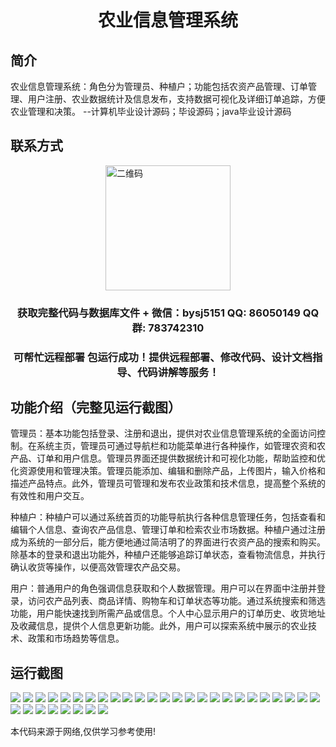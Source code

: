 <p><h1 align="center">农业信息管理系统</h1></p>

## 简介
农业信息管理系统：角色分为管理员、种植户；功能包括农资产品管理、订单管理、用户注册、农业数据统计及信息发布，支持数据可视化及详细订单追踪，方便农业管理和决策。    --计算机毕业设计源码；毕设源码；java毕业设计源码


## 联系方式
<img src="https://bs-1329754181.cos.ap-shanghai.myqcloud.com/wx.jpg" alt="二维码" style="display: block; margin: 0 auto;" width="200px">
<p><h3 align="center">获取完整代码与数据库文件 + 微信：bysj5151 QQ: 86050149 QQ群: 783742310</h3></p>
<p><h3 align="center">可帮忙远程部署 包运行成功！提供远程部署、修改代码、设计文档指导、代码讲解等服务！</h3></p>

## 功能介绍（完整见运行截图）
管理员：基本功能包括登录、注册和退出，提供对农业信息管理系统的全面访问控制。在系统主页，管理员可通过导航栏和功能菜单进行各种操作，如管理农资和农产品、订单和用户信息。管理员界面还提供数据统计和可视化功能，帮助监控和优化资源使用和管理决策。管理员能添加、编辑和删除产品，上传图片，输入价格和描述产品特点。此外，管理员可管理和发布农业政策和技术信息，提高整个系统的有效性和用户交互。

种植户：种植户可以通过系统首页的功能导航执行各种信息管理任务，包括查看和编辑个人信息、查询农产品信息、管理订单和检索农业市场数据。种植户通过注册成为系统的一部分后，能方便地通过简洁明了的界面进行农资产品的搜索和购买。除基本的登录和退出功能外，种植户还能够追踪订单状态，查看物流信息，并执行确认收货等操作，以便高效管理农产品交易。

用户：普通用户的角色强调信息获取和个人数据管理。用户可以在界面中注册并登录，访问农产品列表、商品详情、购物车和订单状态等功能。通过系统搜索和筛选功能，用户能快速找到所需产品或信息。个人中心显示用户的订单历史、收货地址及收藏信息，提供个人信息更新功能。此外，用户可以探索系统中展示的农业技术、政策和市场趋势等信息。


## 运行截图
![](https://bs-1329754181.cos.ap-shanghai.myqcloud.com/ssm/AgricultureInformationManagementSystem/img/001.jpg)
![](https://bs-1329754181.cos.ap-shanghai.myqcloud.com/ssm/AgricultureInformationManagementSystem/img/002.jpg)
![](https://bs-1329754181.cos.ap-shanghai.myqcloud.com/ssm/AgricultureInformationManagementSystem/img/003.jpg)
![](https://bs-1329754181.cos.ap-shanghai.myqcloud.com/ssm/AgricultureInformationManagementSystem/img/004.jpg)
![](https://bs-1329754181.cos.ap-shanghai.myqcloud.com/ssm/AgricultureInformationManagementSystem/img/005.jpg)
![](https://bs-1329754181.cos.ap-shanghai.myqcloud.com/ssm/AgricultureInformationManagementSystem/img/006.jpg)
![](https://bs-1329754181.cos.ap-shanghai.myqcloud.com/ssm/AgricultureInformationManagementSystem/img/007.jpg)
![](https://bs-1329754181.cos.ap-shanghai.myqcloud.com/ssm/AgricultureInformationManagementSystem/img/008.jpg)
![](https://bs-1329754181.cos.ap-shanghai.myqcloud.com/ssm/AgricultureInformationManagementSystem/img/009.jpg)
![](https://bs-1329754181.cos.ap-shanghai.myqcloud.com/ssm/AgricultureInformationManagementSystem/img/010.jpg)
![](https://bs-1329754181.cos.ap-shanghai.myqcloud.com/ssm/AgricultureInformationManagementSystem/img/011.jpg)
![](https://bs-1329754181.cos.ap-shanghai.myqcloud.com/ssm/AgricultureInformationManagementSystem/img/012.jpg)
![](https://bs-1329754181.cos.ap-shanghai.myqcloud.com/ssm/AgricultureInformationManagementSystem/img/013.jpg)
![](https://bs-1329754181.cos.ap-shanghai.myqcloud.com/ssm/AgricultureInformationManagementSystem/img/014.jpg)
![](https://bs-1329754181.cos.ap-shanghai.myqcloud.com/ssm/AgricultureInformationManagementSystem/img/015.jpg)
![](https://bs-1329754181.cos.ap-shanghai.myqcloud.com/ssm/AgricultureInformationManagementSystem/img/016.jpg)
![](https://bs-1329754181.cos.ap-shanghai.myqcloud.com/ssm/AgricultureInformationManagementSystem/img/017.jpg)
![](https://bs-1329754181.cos.ap-shanghai.myqcloud.com/ssm/AgricultureInformationManagementSystem/img/018.jpg)
![](https://bs-1329754181.cos.ap-shanghai.myqcloud.com/ssm/AgricultureInformationManagementSystem/img/019.jpg)
![](https://bs-1329754181.cos.ap-shanghai.myqcloud.com/ssm/AgricultureInformationManagementSystem/img/020.jpg)
![](https://bs-1329754181.cos.ap-shanghai.myqcloud.com/ssm/AgricultureInformationManagementSystem/img/021.jpg)
![](https://bs-1329754181.cos.ap-shanghai.myqcloud.com/ssm/AgricultureInformationManagementSystem/img/022.jpg)
![](https://bs-1329754181.cos.ap-shanghai.myqcloud.com/ssm/AgricultureInformationManagementSystem/img/023.jpg)
![](https://bs-1329754181.cos.ap-shanghai.myqcloud.com/ssm/AgricultureInformationManagementSystem/img/024.jpg)
![](https://bs-1329754181.cos.ap-shanghai.myqcloud.com/ssm/AgricultureInformationManagementSystem/img/025.jpg)
![](https://bs-1329754181.cos.ap-shanghai.myqcloud.com/ssm/AgricultureInformationManagementSystem/img/026.jpg)
![](https://bs-1329754181.cos.ap-shanghai.myqcloud.com/ssm/AgricultureInformationManagementSystem/img/027.jpg)
![](https://bs-1329754181.cos.ap-shanghai.myqcloud.com/ssm/AgricultureInformationManagementSystem/img/028.jpg)
![](https://bs-1329754181.cos.ap-shanghai.myqcloud.com/ssm/AgricultureInformationManagementSystem/img/029.jpg)
![](https://bs-1329754181.cos.ap-shanghai.myqcloud.com/ssm/AgricultureInformationManagementSystem/img/030.jpg)
![](https://bs-1329754181.cos.ap-shanghai.myqcloud.com/ssm/AgricultureInformationManagementSystem/img/031.jpg)
![](https://bs-1329754181.cos.ap-shanghai.myqcloud.com/ssm/AgricultureInformationManagementSystem/img/032.jpg)
![](https://bs-1329754181.cos.ap-shanghai.myqcloud.com/ssm/AgricultureInformationManagementSystem/img/033.jpg)

<p>本代码来源于网络,仅供学习参考使用!</p>
